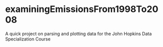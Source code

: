 # examiningEmissionsFrom1998To2008
A quick project on parsing and plotting data for the John Hopkins Data Specialization Course

